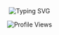 <div align="center">
  <img src="https://readme-typing-svg.herokuapp.com?font=Fira+Code&weight=500&color=36BCF7&size=28&center=true&vCenter=true&width=600&height=60&lines=Hi,+I'm+Rohan;Welcome+to+My+GitHub+Space!" alt="Typing SVG">
  
  <!-- Profile Views Counter -->
  <p align="center">
    <img src="https://hits.seeyoufarm.com/api/count/incr/badge.svg?url=https%3A%2F%2Fgithub.com%2Frohan&count_bg=%2336BCF7&title_bg=%23555555&icon=github.svg&icon_color=%23FFFFFF&title=Profile+Views&edge_flat=true" alt="Profile Views" />
  </p>
</div>
